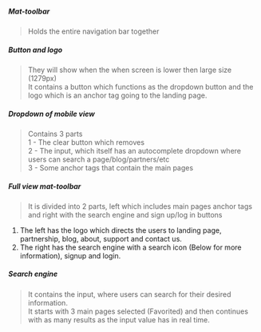 ##### Mat-toolbar
> Holds the entire navigation bar together
##### Button and logo
> They will show when the when screen is lower then large size (1279px)  
It contains a button which functions as the dropdown button and the logo which is an anchor tag going to the landing page.
##### Dropdown of mobile view
> Contains 3 parts  
1 - The clear button which removes   
2 - The input, which itself has an autocomplete dropdown where users can search a page/blog/partners/etc  
3 - Some anchor tags that contain the main pages 

##### Full view mat-toolbar
> It is divided into 2 parts, left which includes main pages anchor tags and right with the search engine and sign up/log in buttons  
1. The left has the logo which directs the users to landing page, partnership, blog, about, support and contact us.  
2. The right has the search engine with a search icon (Below for more information), signup and login.

##### Search engine
> It contains the input, where users can search for their desired information.   
It starts with 3 main pages selected (Favorited) and then continues with as many results as the input value has in real time.
